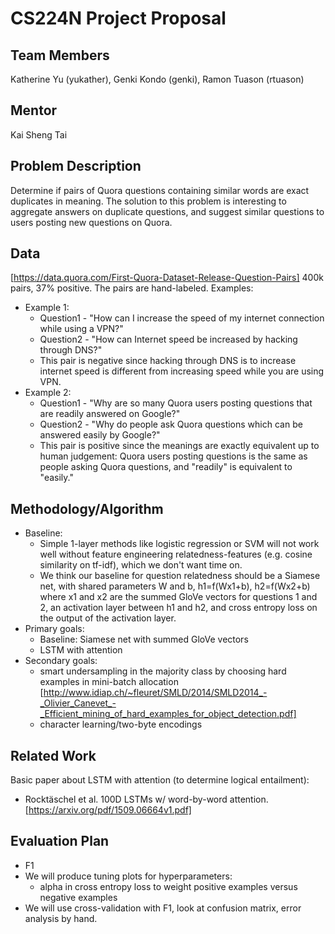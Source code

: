 # CS224N Project Proposal

## Team Members
Katherine Yu (yukather), Genki Kondo (genki), Ramon Tuason (rtuason)

## Mentor
Kai Sheng Tai

## Problem Description
Determine if pairs of Quora questions containing similar words are exact duplicates in meaning.  The solution to this problem is interesting to aggregate answers on duplicate questions, and suggest similar questions to users posting new questions on Quora.

## Data
[https://data.quora.com/First-Quora-Dataset-Release-Question-Pairs]
400k pairs, 37% positive.
The pairs are hand-labeled. Examples:
* Example 1: 
  * Question1 - "How can I increase the speed of my internet connection while using a VPN?" 
  * Question2 - "How can Internet speed be increased by hacking through DNS?"
  * This pair is negative since hacking through DNS is to increase internet speed is different from increasing speed while you are using VPN.
* Example 2:
  * Question1 - "Why are so many Quora users posting questions that are readily answered on Google?"
  * Question2 - "Why do people ask Quora questions which can be answered easily by Google?"
  * This pair is positive since the meanings are exactly equivalent up to human judgement: Quora users posting questions is the same as people asking Quora questions, and "readily" is equivalent to "easily."


## Methodology/Algorithm
* Baseline: 
  * Simple 1-layer methods like logistic regression or SVM will not work well without feature engineering relatedness-features (e.g. cosine similarity on tf-idf), which we don't want time on. 
  * We think our baseline for question relatedness should be a Siamese net, with shared parameters W and b,  h1=f(Wx1+b), h2=f(Wx2+b) where x1 and x2 are the summed GloVe vectors for questions 1 and 2, an activation layer between h1 and h2, and cross entropy loss on the output of the activation layer.
* Primary goals:
   * Baseline: Siamese net with summed GloVe vectors
   * LSTM with attention
* Secondary goals:
   * smart undersampling in the majority class by choosing hard examples in mini-batch allocation [http://www.idiap.ch/~fleuret/SMLD/2014/SMLD2014_-_Olivier_Canevet_-_Efficient_mining_of_hard_examples_for_object_detection.pdf]
   * character learning/two-byte encodings

## Related Work
Basic paper about LSTM with attention (to determine logical entailment): 
* Rocktäschel et al. 100D LSTMs w/ word-by-word attention. [https://arxiv.org/pdf/1509.06664v1.pdf]

## Evaluation Plan
* F1
* We will produce tuning plots for hyperparameters: 
    * alpha in cross entropy loss to weight positive examples versus negative examples
* We will use cross-validation with F1, look at confusion matrix, error analysis by hand.

